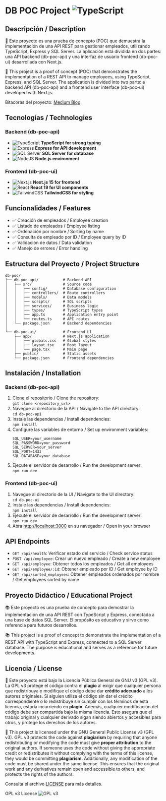 # DB POC Project ![TypeScript](https://img.shields.io/badge/TypeScript-%23007ACC?style=for-the-badge&logo=typescript&logoColor=white)

## Descripción / Description

📱 Este proyecto es una prueba de concepto (POC) que demuestra la implementación de una API REST para gestionar empleados, utilizando TypeScript, Express y SQL Server. La aplicación está dividida en dos partes: una API backend (db-poc-api) y una interfaz de usuario frontend (db-poc-ui) desarrollada con Next.js.

📱 This project is a proof of concept (POC) that demonstrates the implementation of a REST API to manage employees, using TypeScript, Express, and SQL Server. The application is divided into two parts: a backend API (db-poc-api) and a frontend user interface (db-poc-ui) developed with Next.js.

Bitacoras del proyecto: [Medium Blog](https://medium.com/@bracr10/list/pocdb1t1-ccd45d4c7d49)

## Tecnologías / Technologies

### Backend (db-poc-api)
- ![TypeScript](https://img.shields.io/badge/TypeScript-%23007ACC?style=for-the-badge&logo=typescript&logoColor=white) **TypeScript for strong typing**
- ![Express](https://img.shields.io/badge/Express-%23000000?style=for-the-badge&logo=express&logoColor=white) **Express for API development**
- ![SQL Server](https://img.shields.io/badge/SQL%20Server-%23CC2927?style=for-the-badge&logo=microsoft-sql-server&logoColor=white) **SQL Server for database**
- ![NodeJS](https://img.shields.io/badge/Node.js-%23339933?style=for-the-badge&logo=node.js&logoColor=white) **Node.js environment**

### Frontend (db-poc-ui)
- ![Next.js](https://img.shields.io/badge/Next.js-%23000000?style=for-the-badge&logo=next.js&logoColor=white) **Next.js 15 for frontend**
- ![React](https://img.shields.io/badge/React-%2361DAFB?style=for-the-badge&logo=react&logoColor=black) **React 19 for UI components**
- ![TailwindCSS](https://img.shields.io/badge/TailwindCSS-%2338B2AC?style=for-the-badge&logo=tailwind-css&logoColor=white) **TailwindCSS for styling**

## Funcionalidades / Features

- ✅ Creación de empleados / Employee creation
- ✅ Listado de empleados / Employee listing
- ✅ Ordenación por nombre / Sorting by name
- ✅ Consulta de empleado por ID / Employee query by ID
- ✅ Validación de datos / Data validation
- ✅ Manejo de errores / Error handling

## Estructura del Proyecto / Project Structure

```
db-poc/
├── db-poc-api/           # Backend API
│   ├── src/              # Source code
│   │   ├── config/       # Database configuration
│   │   ├── controllers/  # Route controllers
│   │   ├── models/       # Data models
│   │   ├── scripts/      # SQL scripts
│   │   ├── services/     # Business logic
│   │   ├── types/        # TypeScript types
│   │   ├── app.ts        # Application entry point
│   │   └── routes.ts     # API routes
│   └── package.json      # Backend dependencies
│
└── db-poc-ui/            # Frontend UI
    ├── app/              # Next.js application
    │   ├── globals.css   # Global styles
    │   ├── layout.tsx    # Root layout
    │   └── page.tsx      # Main page
    ├── public/           # Static assets
    └── package.json      # Frontend dependencies
```

## Instalación / Installation

### Backend (db-poc-api)

1. Clone el repositorio / Clone the repository:  
   `git clone <repository_url>`
2. Navegue al directorio de la API / Navigate to the API directory:  
   `cd db-poc-api`
3. Instale las dependencias / Install dependencies:  
   `npm install`
4. Configure las variables de entorno / Set up environment variables:  
   ```
   SQL_USER=your_username
   SQL_PASSWORD=your_password
   SQL_SERVER=your_server
   SQL_PORT=1433
   SQL_DATABASE=your_database
   ```
5. Ejecute el servidor de desarrollo / Run the development server:  
   `npm run dev`

### Frontend (db-poc-ui)

1. Navegue al directorio de la UI / Navigate to the UI directory:  
   `cd db-poc-ui`
2. Instale las dependencias / Install dependencies:  
   `npm install`
3. Ejecute el servidor de desarrollo / Run the development server:  
   `npm run dev`
4. Abra [http://localhost:3000](http://localhost:3000) en su navegador / Open in your browser

## API Endpoints

- `GET /api/health`: Verificar estado del servicio / Check service status
- `POST /api/employee`: Crear un nuevo empleado / Create a new employee
- `GET /api/employee`: Obtener todos los empleados / Get all employees
- `GET /api/employee/:id`: Obtener empleado por ID / Get employee by ID
- `GET /api/sorted_employees`: Obtener empleados ordenados por nombre / Get employees sorted by name

## Proyecto Didáctico / Educational Project

📚 Este proyecto es una prueba de concepto para demostrar la implementación de una API REST con TypeScript y Express, conectada a una base de datos SQL Server. El propósito es educativo y sirve como referencia para futuros desarrollos.

📚 This project is a proof of concept to demonstrate the implementation of a REST API with TypeScript and Express, connected to a SQL Server database. The purpose is educational and serves as a reference for future developments.

## Licencia / License

📜 Este proyecto está bajo la Licencia Pública General de GNU v3 (GPL v3). La GPL v3 protege el código contra el **plagio** al exigir que cualquier persona que redistribuya o modifique el código debe dar **crédito adecuado** a los autores originales. Si alguien utiliza el código sin dar el crédito correspondiente o lo redistribuye sin cumplir con los términos de esta licencia, estaría incurriendo en **plagio**. Además, cualquier modificación del código debe ser compartida bajo la misma licencia. Esto asegura que el trabajo original y cualquier derivado sigan siendo abiertos y accesibles para otros, y protege los derechos de los autores.

📜 This project is licensed under the GNU General Public License v3 (GPL v3). GPL v3 protects the code against **plagiarism** by requiring that anyone redistributing or modifying the code must give **proper attribution** to the original authors. If someone uses the code without giving the appropriate credit or redistributes it without complying with the terms of this license, they would be committing **plagiarism**. Additionally, any modification of the code must be shared under the same license. This ensures that the original work and any derivatives remain open and accessible to others, and protects the rights of the authors.

Consulta el archivo [LICENSE](./LICENSE) para más detalles.

GPL v3 License ![GPL v3](https://img.shields.io/badge/License-GPL%20v3-blue.svg?style=flat)
